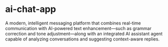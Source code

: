 # ai-chat-app
A modern, intelligent messaging platform that combines real-time communication with AI-powered text enhancement—such as grammar correction and tone adjustment—along with an integrated AI assistant agent capable of analyzing conversations and suggesting context-aware replies.

